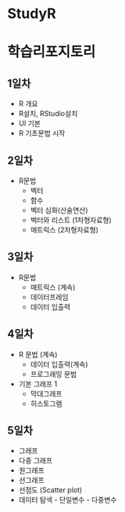 # StudyR
# 학습리포지토리

## 1일차
  - R 개요
  - R설치, RStudio설치
  - UI 기본
  - R 기초문법 시작

## 2일차
  - R문법
    - 벡터
    - 함수
    - 벡터 심화(산술연산)
    - 벡터와 리스트 (1차형자료형)
    - 매트릭스 (2차형자료형)

## 3일차
  - R문법
    - 매트릭스 (계속)
    - 데이터프레임
    - 데이터 입출력
    
## 4일차
  - R 문법 (계속)
    - 데이터 입출력(계속)
    - 프로그래밍 문법
  - 기본 그래프 1 
    - 막대그래프
    - 히스토그램

## 5일차
  - 그래프 
   - 다중 그래프
   - 원그래프
   - 선그래프
   - 선점도 (Scatter plot)
   - 데이터 탐색
    - 단일변수
    - 다중변수